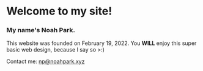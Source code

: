 # Welcome to my site!
### My name's Noah Park.
This website was founded on February 19, 2022.
You **WILL** enjoy this super basic web design, because I say so >:)

Contact me: np@noahpark.xyz

